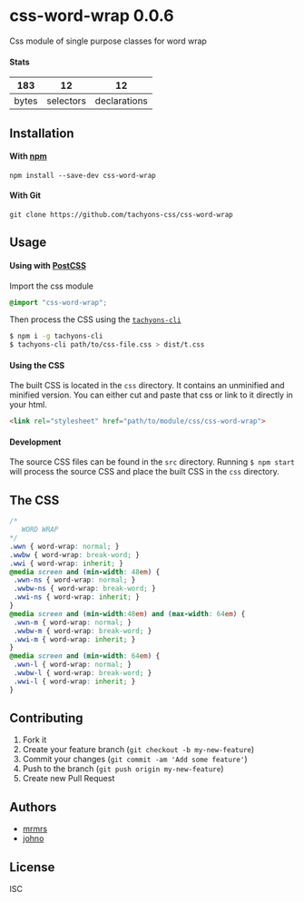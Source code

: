 # css-word-wrap 0.0.6

Css module of single purpose classes for word wrap

#### Stats

183 | 12 | 12
---|---|---
bytes | selectors | declarations

## Installation

#### With [npm](https://npmjs.com)

```
npm install --save-dev css-word-wrap
```

#### With Git

```
git clone https://github.com/tachyons-css/css-word-wrap
```

## Usage

#### Using with [PostCSS](https://github.com/postcss/postcss)

Import the css module

```css
@import "css-word-wrap";
```

Then process the CSS using the [`tachyons-cli`](https://github.com/tachyons-css/tachyons-cli)

```sh
$ npm i -g tachyons-cli
$ tachyons-cli path/to/css-file.css > dist/t.css
```

#### Using the CSS

The built CSS is located in the `css` directory. It contains an unminified and minified version.
You can either cut and paste that css or link to it directly in your html.

```html
<link rel="stylesheet" href="path/to/module/css/css-word-wrap">
```

#### Development

The source CSS files can be found in the `src` directory.
Running `$ npm start` will process the source CSS and place the built CSS in the `css` directory.

## The CSS

```css
/*
   WORD WRAP
*/
.wwn { word-wrap: normal; }
.wwbw { word-wrap: break-word; }
.wwi { word-wrap: inherit; }
@media screen and (min-width: 48em) {
 .wwn-ns { word-wrap: normal; }
 .wwbw-ns { word-wrap: break-word; }
 .wwi-ns { word-wrap: inherit; }
}
@media screen and (min-width:48em) and (max-width: 64em) {
 .wwn-m { word-wrap: normal; }
 .wwbw-m { word-wrap: break-word; }
 .wwi-m { word-wrap: inherit; }
}
@media screen and (min-width: 64em) {
 .wwn-l { word-wrap: normal; }
 .wwbw-l { word-wrap: break-word; }
 .wwi-l { word-wrap: inherit; }
}
```

## Contributing

1. Fork it
2. Create your feature branch (`git checkout -b my-new-feature`)
3. Commit your changes (`git commit -am 'Add some feature'`)
4. Push to the branch (`git push origin my-new-feature`)
5. Create new Pull Request

## Authors

* [mrmrs](http://mrmrs.io)
* [johno](http://johnotander.com)

## License

ISC
